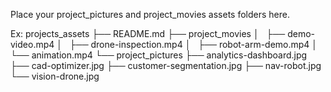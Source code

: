 Place your project_pictures and project_movies assets folders here.

Ex:
projects_assets
├── README.md
├── project_movies
│   ├── demo-video.mp4
│   ├── drone-inspection.mp4
│   ├── robot-arm-demo.mp4
│   └── animation.mp4
└── project_pictures
    ├── analytics-dashboard.jpg
    ├── cad-optimizer.jpg
    ├── customer-segmentation.jpg
    ├── nav-robot.jpg
    └── vision-drone.jpg
